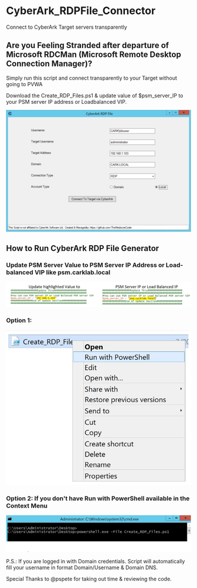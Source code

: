 # CyberArk_RDPFile_Connector
Connect to CyberArk Target servers transparently

## Are you Feeling Stranded after departure of Microsoft RDCMan (Microsoft Remote Desktop Connection Manager)?
Simply run this script and connect transparently to your Target without going to PVWA

Download the Create_RDP_Files.ps1 & update value of $psm_server_IP to your PSM server IP address or Loadbalanced VIP.

![Image of CyberArk RDP File Generator](https://github.com/TheMediocreCoder/CyberArk_RDPFile_Connector/blob/master/docs/images/RDP_File_Launcher.jpg)

## How to Run CyberArk RDP File Generator

### Update PSM Server Value to PSM Server IP Address or Load-balanced VIP like psm.carklab.local

![Image of UpdatePSMIP](https://github.com/TheMediocreCoder/CyberArk_RDPFile_Connector/blob/master/docs/images/Update_PSMServer_Value.jpg)

### Option 1:

![Image of How](https://github.com/TheMediocreCoder/CyberArk_RDPFile_Connector/blob/master/docs/images/Run_PS_RDP_File.jpg)

### Option 2: If you don't have Run with PowerShell available in the Context Menu

![Image of How CLI](https://github.com/TheMediocreCoder/CyberArk_RDPFile_Connector/blob/master/docs/images/Launch_PowerShell_CMD.JPG)

P.S.:
If you are logged in with Domain credentials. Script will automatically fill your username in format Domain/Username & Domain DNS.

Special Thanks to @pspete for taking out time & reviewing the code.
